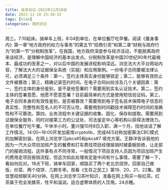 ```yaml
---
title: 自涤日记-2021年11月10日
date: 2021-11-10 23:30:33
tags: [hide]
categories: 我的日记
---
```

周三。7:10起床。骑单车上班，8:04到单位，在单位餐厅吃早餐。阅读《置身事内》第一章“地方政府的权力与事务”的第五节“招商引资”和第二章“财税与政府行为”的第一节“分税制改革”。在我国，地方政府深度参与经济活动，不能脱离政府来谈经济，是理解中国经济的基本出发点。分税制改革是中国20世纪90年代最根本、最成功的改革之一，对以后中国的发展进程影响深远。浏览法大大平台网站内容，了解法大大的证据保全系统（实槌）和应用案例。一份电子合同要被法律认可，必须满足三个条件：第一，签约主体真实身份能够锁定；第二，能够有效防止文件被篡改；第三，精确记录签约时间。在电子合同纠纷涉及几个关键因素：第一，签约主体的身份鉴别，是不是他签署的？需要用到实名认证技术。第二，签约主体的签署意愿，他愿不愿意签署？目前最简单的方式是使用短信验证码。第三，电子合同本身的有效性鉴别，是否被篡改？需要用到电子签名技术保障电子信息的真实性、完整性和签名人的不可否认性，需要用到时间戳技术保障签约时间的准确性和不可篡改。第四，业务流程中关键证据的收集、固化、保存和提取。需要用到证据保全服务，同时对接第三方的公证处、司法鉴定中心等机构以获得法律效力。在单位餐厅吃午餐。午休半小时。董兴强10月8日入职，满一个月，找他谈话了解工作情况。14:00~16:00开发加密库cryptolib，完成AES对称加密算法CBC模式的加解密封装。在网上浏览学习pkcs#5和pkcs#7 填充方案。王静洋告诉我他的因为一汽大众项目加班产生的餐费和打车费找项目经理报销时被委婉拒绝，让走部门的报销流程。这件事有点不同寻常，一般情况下项目支持人员因为项目加班产生的费用走项目报销流程，但这次如此处理肯定是中间有什么事情，需要了解一下，看如何应对。18点下班，骑单车回家，顺路买了两个老北京烧饼。回家自己做饭，炒菜、两个烧饼、几颗冬枣。观看《生存之民工》第19、20、21、22集。跟佳慧视频聊天40分钟。在网上浏览学习茶叶知识，准备在网上购买一些红茶。红茶属于完全发酵茶，性平和温润，适合虚寒体质的人饮用。24点睡。
